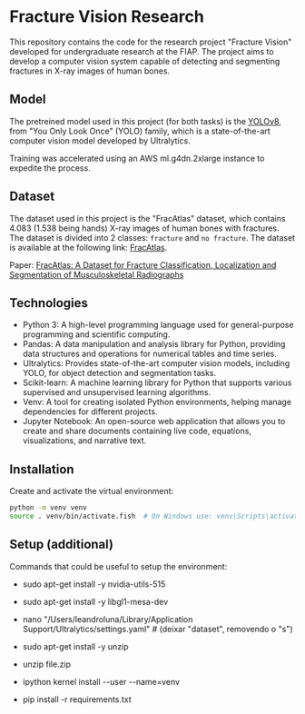 # Fracture Vision Research

This repository contains the code for the research project "Fracture Vision" developed for undergraduate research at the FIAP. The project aims to develop a computer vision system capable of detecting and segmenting fractures in X-ray images of human bones.

## Model

The pretreined model used in this project (for both tasks) is the [YOLOv8](https://yolov8.com), from "You Only Look Once" (YOLO) family, which is a state-of-the-art computer vision model developed by Ultralytics. 

Training was accelerated using an AWS ml.g4dn.2xlarge instance to expedite the process.

## Dataset 

The dataset used in this project is the "FracAtlas" dataset, which contains 4.083 (1.538 being hands) X-ray images of human bones with fractures. The dataset is divided into 2 classes: `fracture` and `no fracture`. The dataset is available at the following link: [FracAtlas](https://figshare.com/articles/dataset/The_dataset/22363012?file=43283628). 

Paper: [FracAtlas: A Dataset for Fracture Classification, Localization and Segmentation of Musculoskeletal Radiographs](https://www.nature.com/articles/s41597-023-02432-4)

## Technologies

- Python 3: A high-level programming language used for general-purpose programming and scientific computing.
- Pandas: A data manipulation and analysis library for Python, providing data structures and operations for numerical tables and time series.
- Ultralytics: Provides state-of-the-art computer vision models, including YOLO, for object detection and segmentation tasks.
- Scikit-learn: A machine learning library for Python that supports various supervised and unsupervised learning algorithms.
- Venv: A tool for creating isolated Python environments, helping manage dependencies for different projects.
- Jupyter Notebook: An open-source web application that allows you to create and share documents containing live code, equations, visualizations, and narrative text.

## Installation

Create and activate the virtual environment:

```bash
python -m venv venv
source . venv/bin/activate.fish  # On Windows use: venv\Scripts\activate or Linux: source venv/bin/activate
```

## Setup (additional)

Commands that could be useful to setup the environment: 

- sudo apt-get install -y nvidia-utils-515

- sudo apt-get install -y libgl1-mesa-dev

- nano "/Users/leandroluna/Library/Application Support/Ultralytics/settings.yaml" # (deixar "dataset", removendo o "s")

- sudo apt-get install -y unzip

- unzip file.zip

- ipython kernel install --user --name=venv

- pip install -r requirements.txt
